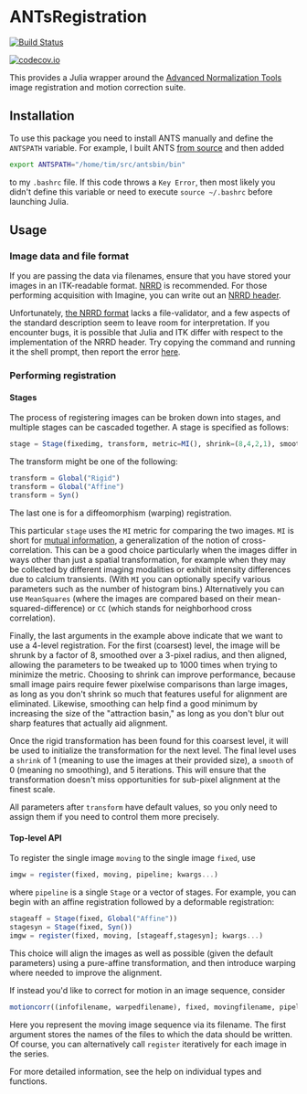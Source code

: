 # ANTsRegistration

[![Build Status](https://travis-ci.org/timholy/ANTSRegistration.jl.svg?branch=master)](https://travis-ci.org/timholy/ANTSRegistration.jl)

[![codecov.io](http://codecov.io/github/timholy/ANTSRegistration.jl/coverage.svg?branch=master)](http://codecov.io/github/timholy/ANTSRegistration.jl?branch=master)

This provides a Julia wrapper around the
[Advanced Normalization Tools](https://stnava.github.io/ANTs/) image
registration and motion correction suite.

## Installation

To use this package you need to install ANTS manually and define the
`ANTSPATH` variable. For example, I built
ANTS
[from source](https://brianavants.wordpress.com/2012/04/13/updated-ants-compile-instructions-april-12-2012/)
and then added

```sh
export ANTSPATH="/home/tim/src/antsbin/bin"
```

to my `.bashrc` file. If this code throws a `Key Error`, then most
likely you didn't define this variable or need to execute `source
~/.bashrc` before launching Julia.

## Usage

### Image data and file format

If you are passing the data via filenames, ensure that you have stored
your images in an ITK-readable
format. [NRRD](https://github.com/JuliaIO/NRRD.jl) is recommended. For
those performing acquisition with Imagine, you can write out an
[NRRD header](https://github.com/timholy/ImagineFormat.jl#converting-to-nrrd).

Unfortunately, [the NRRD format](http://teem.sourceforge.net/nrrd/format.html)
lacks a file-validator, and a few aspects of the standard description seem
to leave room for interpretation. If you encounter bugs, it is possible that
Julia and ITK differ with respect to the implementation of the NRRD header.
Try copying the command and running it the shell prompt, then report the error
[here](https://github.com/JuliaIO/NRRD.jl/issues/new).

### Performing registration

#### Stages

The process of registering images can be broken down into stages, and multiple stages can be cascaded together. A stage is specified as follows:

```julia
stage = Stage(fixedimg, transform, metric=MI(), shrink=(8,4,2,1), smooth=(3,2,1,0), iterations=(1000,500,250,5))
```

The transform might be one of the following:
```julia
transform = Global("Rigid")
transform = Global("Affine")
transform = Syn()
```
The last one is for a diffeomorphism (warping) registration.

This particular `stage` uses the `MI` metric for comparing the two
images.  `MI` is short for
[mutual information](https://en.wikipedia.org/wiki/Mutual_information),
a generalization of the notion of cross-correlation.  This can be a
good choice particularly when the images differ in ways other than
just a spatial transformation, for example when they may be collected
by different imaging modalities or exhibit intensity differences due
to calcium transients. (With `MI` you can optionally specify various
parameters such as the number of histogram bins.) Alternatively you
can use `MeanSquares` (where the images are compared based on their
mean-squared-difference) or `CC` (which stands for neighborhood cross
correlation).

Finally, the last arguments in the example above indicate that we want
to use a 4-level registration. For the first (coarsest) level, the
image will be shrunk by a factor of 8, smoothed over a 3-pixel radius,
and then aligned, allowing the parameters to be tweaked up to 1000
times when trying to minimize the metric. Choosing to shrink can
improve performance, because small image pairs require fewer pixelwise
comparisons than large images, as long as you don't shrink so much
that features useful for alignment are eliminated.  Likewise,
smoothing can help find a good minimum by increasing the size of the
"attraction basin," as long as you don't blur out sharp features that
actually aid alignment.

Once the rigid transformation has been found for this coarsest level,
it will be used to initialize the transformation for the next
level. The final level uses a `shrink` of 1 (meaning to use the images
at their provided size), a `smooth` of 0 (meaning no smoothing), and 5
iterations. This will ensure that the transformation doesn't miss
opportunities for sub-pixel alignment at the finest scale.

All parameters after `transform` have default values, so you only need
to assign them if you need to control them more precisely.

#### Top-level API

To register the single image `moving` to the single image `fixed`, use
```julia
imgw = register(fixed, moving, pipeline; kwargs...)
```

where `pipeline` is a single `Stage` or a vector of stages. For
example, you can begin with an affine registration followed by a
deformable registration:

```julia
stageaff = Stage(fixed, Global("Affine"))
stagesyn = Stage(fixed, Syn())
imgw = register(fixed, moving, [stageaff,stagesyn]; kwargs...)
```

This choice will align the images as well as possible (given the
default parameters) using a pure-affine transformation, and then
introduce warping where needed to improve the alignment.

If instead you'd like to correct for motion in an image sequence, consider
```julia
motioncorr((infofilename, warpedfilename), fixed, movingfilename, pipeline)
```
Here you represent the moving image sequence via its filename. The
first argument stores the names of the files to which the data should
be written. Of course, you can alternatively call `register` iteratively
for each image in the series.

For more detailed information, see the help on individual types and
functions.
